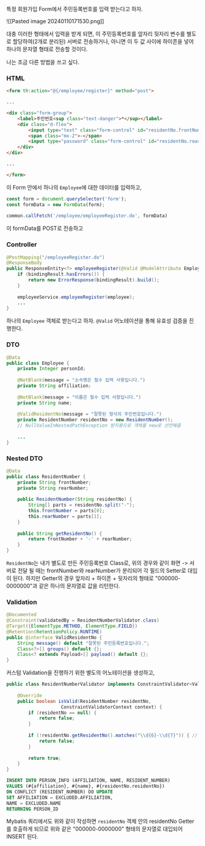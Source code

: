 특정 회원가입 Form에서 주민등록번호를 입력 받는다고 하자.

![[Pasted image 20240110171530.png]]

대충 이러한 형태에서 입력을 받게 되면, 이 주민등록번호를 앞자리 뒷자리 변수를 별도로 할당하여(2개로 분리된) 서버로 전송하거나, 아니면 이 두 값 사이에 하이픈을 넣어 하나의 문자열 형태로 전송할 것이다.

나는 조금 다른 방법을 쓰고 싶다.

### HTML

```html
<form th:action="@{/employee/register}" method="post">

...

<div class="form-group">  
    <label>주민번호<sup class="text-danger">*</sup></label>  
    <div class="d-flex">  
        <input type="text" class="form-control" id="residentNo.frontNumber" name="residentNo.frontNumber" maxlength="6" required style="width: 40%;">  
        <span class="mx-2">-</span>  
        <input type="password" class="form-control" id="residentNo.rearNumber" name="residentNo.rearNumber" maxlength="7" required style="width: 40%;">  
    </div>  
</div>

...

</form>
```

이 Form 안에서 하나의 `Employee`에 대한 데이터를 입력하고,

```javascript
const form = document.querySelector('form');  
const formData = new FormData(form);  
  
common.callFetch('/employee/employeeRegister.do', formData)
```

이 formData를 POST로 전송하고

### Controller

```java
@PostMapping("/employeeRegister.do")  
@ResponseBody  
public ResponseEntity<?> employeeRegister(@Valid @ModelAttribute Employee employee, BindingResult bindingResult) {  
    if (bindingResult.hasErrors()) {  
        return new ErrorResponse(bindingResult).build();  
    }  
  
    employeeService.employeeRegister(employee);  
    ...
}
```

하나의 `Employee` 객체로 받는다고 하자.
`@Valid` 어노테이션을 통해 유효성 검증을 진행한다.

### DTO

```java
@Data  
public class Employee {  
    private Integer personId;  
  
    @NotBlank(message = "소속명은 필수 입력 사항입니다.")  
    private String affiliation;  
  
    @NotBlank(message = "이름은 필수 입력 사항입니다.")  
    private String name;  
    
    @ValidResidentNo(message = "잘못된 형식의 주민번호입니다.")  
    private ResidentNumber residentNo = new ResidentNumber(); 
    // NullValueInNestedPathException 방지용으로 객체를 new로 선언해줌
    
    ...
}
```

### Nested DTO

```java
@Data
public class ResidentNumber {  
    private String frontNumber;  
    private String rearNumber;  
  
    public ResidentNumber(String residentNo) {  
        String[] parts = residentNo.split("-");  
        this.frontNumber = parts[0];  
        this.rearNumber = parts[1];  
    }  
  
    public String getResidentNo() {  
        return frontNumber + '-' + rearNumber;  
    }  
}
```

`ResidentNo`는 내가 별도로 만든 주민등록번호 Class로,
위의 경우와 같이 화면 -> 서버로 전달 될 때는 frontNumber와 rearNumber가 분리되어
각 필드의 Setter로 대입이 된다.
하지만 Getter의 경우 앞자리 + 하이픈 + 뒷자리의 형태로
"000000-0000000"과 같은 하나의 문자열로 값을 리턴한다.

### Validation

```java
@Documented  
@Constraint(validatedBy = ResidentNumberValidator.class)  
@Target({ElementType.METHOD, ElementType.FIELD})  
@Retention(RetentionPolicy.RUNTIME)  
public @interface ValidResidentNo {  
    String message() default "잘못된 주민등록번호입니다.";  
    Class<?>[] groups() default {};  
    Class<? extends Payload>[] payload() default {};  
}
```
커스텀 Validation을 진행하기 위한 별도의 어노테이션을 생성하고,

```java
public class ResidentNumberValidator implements ConstraintValidator<ValidResidentNo, ResidentNumber> {  
  
    @Override  
    public boolean isValid(ResidentNumber residentNo, 
					ConstraintValidatorContext context) {  
        if (residentNo == null) {  
            return false;  
        }  
  
        if (!residentNo.getResidentNo().matches("\\d{6}-\\d{7}")) { // 길이 검사  
            return false;  
        }  
  
        return true;  
    }  
}
```

```sql
INSERT INTO PERSON_INFO (AFFILIATION, NAME, RESIDENT_NUMBER)  
VALUES (#{affiliation}, #{name}, #{residentNo.residentNo})  
ON CONFLICT (RESIDENT_NUMBER) DO UPDATE  
SET AFFILIATION = EXCLUDED.AFFILIATION,  
NAME = EXCLUDED.NAME  
RETURNING PERSON_ID
```
Mybatis 쿼리에서도 위와 같이 작성하면 `residentNo` 객체 안의 residentNo Getter를 호출하게 되므로 위와 같은 "000000-0000000" 형태의 문자열로 대입되어 INSERT 된다.


